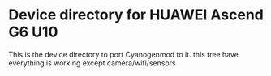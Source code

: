# Device directory for HUAWEI Ascend G6 U10

This is the device directory to port Cyanogenmod to it.
this tree have everything is working except camera/wifi/sensors 
